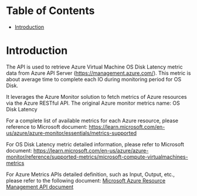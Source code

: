 # Table of Contents
- [Introduction](#introduction)


# Introduction <a name="introduction"></a>
The API is used to retrieve Azure Virtual Machine OS Disk Latency metric data from Azure API Server (https://management.azure.com/). This metric is about average time to complete each IO during monitoring period for OS Disk.



It leverages the Azure Monitor solution to fetch metrics of Azure resources via the Azure RESTful API. The original Azure monitor metrics name: OS Disk Latency



For a complete list of available metrics for each Azure resource, please reference to Microsoft document: https://learn.microsoft.com/en-us/azure/azure-monitor/essentials/metrics-supported 

For OS Disk Latency metric detailed information, please refer to Microsoft document: https://learn.microsoft.com/en-us/azure/azure-monitor/reference/supported-metrics/microsoft-compute-virtualmachines-metrics

For Azure Metrics APIs detailed definition, such as Input, Output, etc., please refer to the following document:
[Microsoft Azure Resource Management API document](https://learn.microsoft.com/en-us/rest/api/monitor/metrics/list?view=rest-monitor-2023-10-01&tabs=HTTP)

